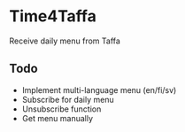# Time4Taffa
Receive daily menu from Taffa

## Todo
- Implement multi-language menu (en/fi/sv)
- Subscribe for daily menu
- Unsubscribe function
- Get menu manually
